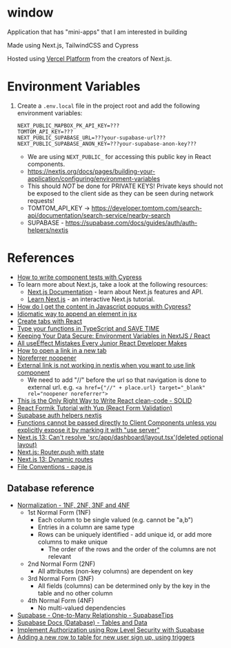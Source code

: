 # window

Application that has "mini-apps" that I am interested in building

Made using Next.js, TailwindCSS and Cypress

Hosted using [Vercel Platform](https://vercel.com/new?utm_medium=default-template&filter=next.js&utm_source=create-next-app&utm_campaign=create-next-app-readme)
from the creators of Next.js.

# Environment Variables

1. Create a `.env.local` file in the project root and add the following environment variables:
   ```text
   NEXT_PUBLIC_MAPBOX_PK_API_KEY=???
   TOMTOM_API_KEY=???
   NEXT_PUBLIC_SUPABASE_URL=???your-supabase-url???
   NEXT_PUBLIC_SUPABASE_ANON_KEY=???your-supabase-anon-key???
   ```
    - We are using `NEXT_PUBLIC_` for accessing this public key in React components.
    - https://nextjs.org/docs/pages/building-your-application/configuring/environment-variables
    - This should *NOT* be done for PRIVATE KEYS! Private keys should not be exposed to the client side as they can
      be seen during network requests!
    - TOMTOM_API_KEY -> https://developer.tomtom.com/search-api/documentation/search-service/nearby-search
    - SUPABASE - https://supabase.com/docs/guides/auth/auth-helpers/nextjs

# References

- [How to write component tests with Cypress](https://www.youtube.com/watch?v=vJ0rDP4CG-w)
- To learn more about Next.js, take a look at the following resources:
    - [Next.js Documentation](https://nextjs.org/docs) - learn about Next.js features and API.
    - [Learn Next.js](https://nextjs.org/learn) - an interactive Next.js tutorial.
- [How do I get the content in Javascript popups with Cypress?](https://stackoverflow.com/a/66630041)
- [Idiomatic way to append an element in jsx](https://stackoverflow.com/questions/42790969/idiomatic-way-to-append-an-element-in-jsx)
- [Create tabs with React](https://www.youtube.com/watch?v=WkREeDy2WQ4)
- [Type your functions in TypeScript and SAVE TIME](https://www.youtube.com/watch?v=Gcr4t6cH-lU)
- [Keeping Your Data Secure: Environment Variables in NextJS / React](https://www.youtube.com/watch?v=v3O3kxI_9ZM)
- [All useEffect Mistakes Every Junior React Developer Makes](https://www.youtube.com/watch?v=QQYeipc_cik)
- [How to open a link in a new tab](https://stackoverflow.com/questions/65632698/how-to-open-a-link-in-a-new-tab-in-nextjs)
- [Noreferrer noopener](https://www.reliablesoft.net/noreferrer-noopener/)
- [External link is not working in nextjs when you want to use link component](https://stackoverflow.com/questions/61059111/external-link-is-not-working-in-next-js-when-you-want-to-use-link-component)
    - We need to add "//" before the url so that navigation is done to external url. e.g. `<a href={"//" + place.url} target="_blank" rel="noopener noreferrer">`
- [This is the Only Right Way to Write React clean-code - SOLID](https://www.youtube.com/watch?v=MSq_DCRxOxw)
- [React Formik Tutorial with Yup (React Form Validation)](https://www.youtube.com/watch?v=7Ophfq0lEAY)
- [Supabase auth helpers nextjs](https://supabase.com/docs/guides/auth/auth-helpers/nextjs)
- [Functions cannot be passed directly to Client Components unless you explicitly expose it by marking it with "use
  server"](https://stackoverflow.com/questions/75676177/error-functions-cannot-be-passed-directly-to-client-components-unless-you-expli)
- [Next.js 13: Can't resolve 'src/app/dashboard/layout.tsx'(deleted optional layout)](https://stackoverflow.com/questions/76482218/nextjs-13-cant-resolve-src-app-dashboard-layout-tsx-deleted-optional-layout)
- [Next.js: Router.push with state](https://stackoverflow.com/questions/55182529/next-js-router-push-with-state)
- [Next.js 13: Dynamic routes](https://nextjs.org/docs/app/building-your-application/routing/dynamic-routes)
- [File Conventions - page.js](https://nextjs.org/docs/app/api-reference/file-conventions/page)

## Database reference

- [Normalization - 1NF, 2NF, 3NF and 4NF](https://www.youtube.com/watch?v=UrYLYV7WSHM)
    - 1st Normal Form (1NF)
        - Each column to be single valued (e.g. cannot be "a,b")
        - Entries in a column are same type
        - Rows can be uniquely identified - add unique id, or add more columns to make unique
            - The order of the rows and the order of the columns are not relevant
    - 2nd Normal Form (2NF)
        - All attributes (non-key columns) are dependent on key
    - 3rd Normal Form (3NF)
        - All fields (columns) can be determined only by the key in the table and no other column
    - 4th Normal Form (4NF)
        - No multi-valued dependencies
- [Supabase - One-to-Many Relationship - SupabaseTips](https://www.youtube.com/watch?v=5VrF9OVQ6rg)
- [Supabase Docs (Database) - Tables and Data](https://supabase.com/docs/guides/database/tables)
- [Implement Authorization using Row Level Security with Supabase](https://www.youtube.com/watch?v=Ow_Uzedfohk)
- [Adding a new row to table for new user sign up, using triggers](https://supabase.com/docs/guides/auth/managing-user-data#using-triggers)